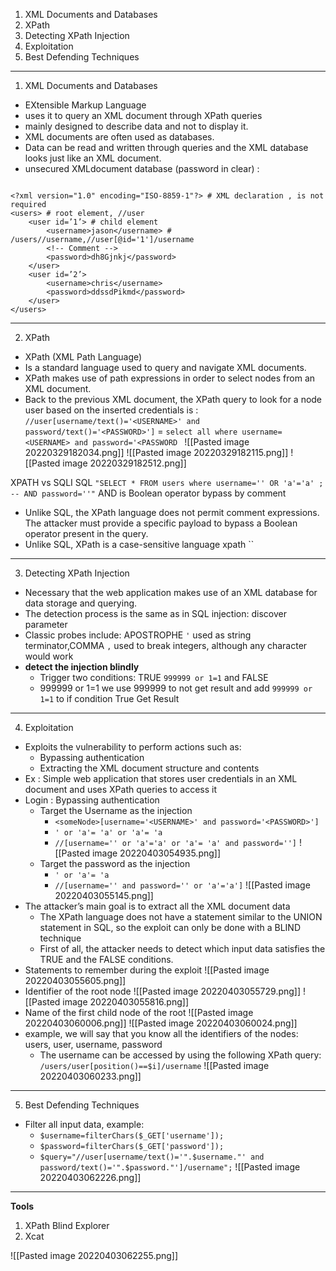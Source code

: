 1. XML Documents and Databases
2. XPath
3. Detecting XPath Injection
4. Exploitation
5. Best Defending Techniques
***
1. XML Documents and Databases

- EXtensible Markup Language
- uses it to query an XML document through XPath queries
-  mainly designed to describe data and not to display it.
- XML documents are often used as databases.
- Data can be read and written through queries and the XML database looks just like an XML document.
- unsecured XMLdocument  database (password in clear) : 
```

<?xml version="1.0" encoding="ISO-8859-1"?> # XML declaration , is not required
<users> # root element, //user
	<user id=’1’> # child element
		<username>jason</username> # /users//username,//user[@id='1']/username
		<!-- Comment -->
		<password>dh8Gjnkj</password>
	</user>
	<user id=’2’>
		<username>chris</username>
		<password>ddssdPikmd</password>
	</user>
</users>
```
***
2. XPath

- XPath (XML Path Language)
- Is a standard language used to query and navigate XML documents.
- XPath makes use of path expressions in order to select nodes from an XML document.
- Back to the previous XML document, the XPath query to look for a node user based on the inserted credentials is :
`//user[username/text()='<USERNAME>' and password/text()='<PASSWORD>']` = `select all where username=<USERNAME> and password='<PASSWORD `
![[Pasted image 20220329182034.png]]
![[Pasted image 20220329182115.png]]
![[Pasted image 20220329182512.png]]

XPATH vs SQLI
SQL `"SELECT * FROM users where username='' OR 'a'='a' ; -- AND password=''"`
AND is Boolean operator bypass by comment

- Unlike SQL, the XPath language does not permit comment expressions. The attacker must provide a specific payload to bypass a Boolean operator present in the query.
- Unlike SQL, XPath is a case-sensitive language
xpath ``
***
3. Detecting XPath Injection
- Necessary that the web application makes use of an XML database for data storage and querying.
- The detection process is the same as in SQL injection: discover parameter
- Classic probes include: APOSTROPHE `'` used as string terminator,COMMA `,` used to break integers, although any character would work
- **detect the injection blindly**
	- Trigger two conditions: TRUE `999999 or 1=1` and FALSE
	- 999999 or 1=1 we use 999999 to not get result and add `999999 or 1=1` to if condition True Get Result
***
4. Exploitation
- Exploits the vulnerability to perform actions such as:
	- Bypassing authentication
	- Extracting the XML document structure and contents
- Ex : Simple web application that stores user credentials in an XML document and uses XPath queries to access it
- Login : Bypassing authentication
	- Target the Username as the injection
		- `<someNode>[username='<USERNAME>' and password='<PASSWORD>']`
		- `' or 'a'= 'a' or 'a'= 'a`
		-  `//[username='' or 'a'='a' or 'a'= 'a' and password='']`
		![[Pasted image 20220403054935.png]]
	- Target the password as the injection
		- `' or 'a'= 'a`
		- `//[username='' and password='' or 'a'='a']`
		![[Pasted image 20220403055145.png]]
- The attacker’s main goal is to extract all the XML document data 
	- The XPath language does not have a statement similar to the UNION statement in SQL, so the exploit can only be done with a BLIND technique
	- First of all, the attacker needs to detect which input data satisfies the TRUE and the FALSE conditions.
- Statements to remember during the exploit
	![[Pasted image 20220403055605.png]]
-  Identifier of the root node
	![[Pasted image 20220403055729.png]]
	![[Pasted image 20220403055816.png]]
- Name of the first child node of the root
	![[Pasted image 20220403060006.png]]
	![[Pasted image 20220403060024.png]]
- example, we will say that you know all the identifiers of the nodes: users, user, username, password	
	- The username can be accessed by using the following XPath query:
	`/users/user[position()==$i]/username`
	![[Pasted image 20220403060233.png]]
***
5. Best Defending Techniques
- Filter all input data, example:
	- `$username=filterChars($_GET['username']);`
	- `$password=filterChars($_GET['password']);`
	- `$query="//user[username/text()='".$username."' and password/text()='".$password."']/username";`
![[Pasted image 20220403062226.png]]
***
**Tools**
1. XPath Blind Explorer
2. Xcat

![[Pasted image 20220403062255.png]]